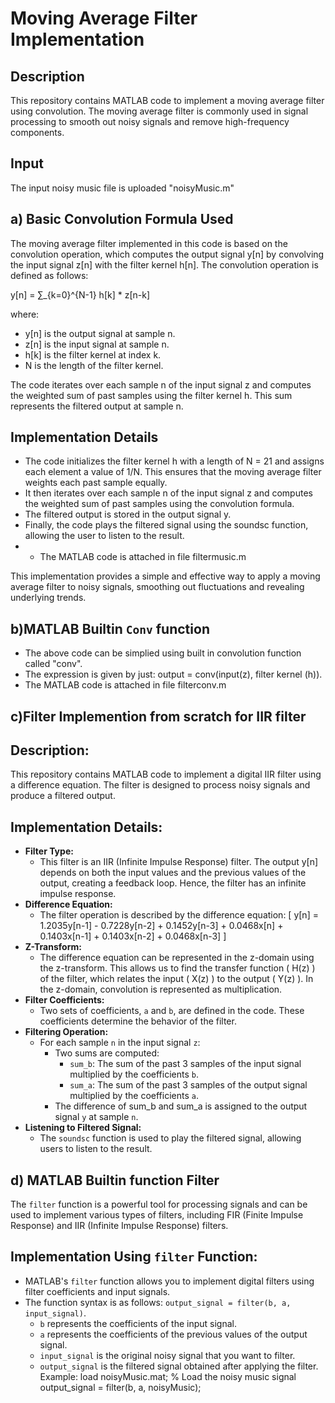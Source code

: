 # Moving Average Filter Implementation

## Description
This repository contains MATLAB code to implement a moving average filter using convolution. The moving average filter is commonly used in signal processing to smooth out noisy signals and remove high-frequency components.

## Input
The input noisy music file is uploaded "noisyMusic.m"

## a) Basic Convolution Formula Used 
The moving average filter implemented in this code is based on the convolution operation, which computes the output signal y[n] by convolving the input signal z[n] with the filter kernel h[n]. The convolution operation is defined as follows:

y[n] = ∑_{k=0}^{N-1} h[k] * z[n-k]

where:
- y[n] is the output signal at sample n.
- z[n] is the input signal at sample n.
- h[k] is the filter kernel at index k.
- N is the length of the filter kernel.

The code iterates over each sample n of the input signal z and computes the weighted sum of past samples using the filter kernel h. This sum represents the filtered output at sample n.

## Implementation Details
- The code initializes the filter kernel h with a length of N = 21 and assigns each element a value of 1/N. This ensures that the moving average filter weights each past sample equally.
- It then iterates over each sample n of the input signal z and computes the weighted sum of past samples using the convolution formula.
- The filtered output is stored in the output signal y.
- Finally, the code plays the filtered signal using the soundsc function, allowing the user to listen to the result.
- - The MATLAB code is attached in file filtermusic.m

This implementation provides a simple and effective way to apply a moving average filter to noisy signals, smoothing out fluctuations and revealing underlying trends.

## b)MATLAB Builtin `Conv` function
- The above code can be simplied using built in  convolution function called "conv".
- The expression is given by just: output = conv(input(z), filter kernel (h)).
- The MATLAB code is attached in file filterconv.m

## c)Filter Implemention from scratch for IIR filter
## Description:
This repository contains MATLAB code to implement a digital IIR filter using a difference equation. The filter is designed to process noisy signals and produce a filtered output.

## Implementation Details:
- **Filter Type:**
  - This filter is an IIR (Infinite Impulse Response) filter. The output y[n] depends on both the input values and the previous values of the output, creating a feedback loop. Hence, the filter has an infinite impulse response.
- **Difference Equation:**
  - The filter operation is described by the difference equation:
    \[ y[n] = 1.2035y[n-1] - 0.7228y[n-2] + 0.1452y[n-3] + 0.0468x[n] + 0.1403x[n-1] + 0.1403x[n-2] + 0.0468x[n-3] \]
- **Z-Transform:**
  - The difference equation can be represented in the z-domain using the z-transform. This allows us to find the transfer function \( H(z) \) of the filter, which relates the input \( X(z) \) to the output \( Y(z) \). In the z-domain, convolution is represented as multiplication.
- **Filter Coefficients:**
  - Two sets of coefficients, `a` and `b`, are defined in the code. These coefficients determine the behavior of the filter.
- **Filtering Operation:**
  - For each sample `n` in the input signal `z`:
    - Two sums are computed:
      - `sum_b`: The sum of the past 3 samples of the input signal multiplied by the coefficients `b`.
      - `sum_a`: The sum of the past 3 samples of the output signal multiplied by the coefficients `a`.
    - The difference of sum_b and sum_a is assigned to the output signal `y` at sample `n`.
- **Listening to Filtered Signal:**
  - The `soundsc` function is used to play the filtered signal, allowing users to listen to the result.
 
## d) MATLAB Builtin function Filter

 The `filter` function is a powerful tool for processing signals and can be used to implement various types of filters, including FIR (Finite Impulse Response) and IIR (Infinite Impulse Response) filters.

## Implementation Using `filter` Function:
- MATLAB's `filter` function allows you to implement digital filters using filter coefficients and input signals.
- The function syntax is as follows: `output_signal = filter(b, a, input_signal)`.
  - `b` represents the coefficients of the input signal.
  - `a` represents the coefficients of the previous values of the output signal.
  - `input_signal` is the original noisy signal that you want to filter.
  - `output_signal` is the filtered signal obtained after applying the filter.
Example:
   load noisyMusic.mat; % Load the noisy music signal
   output_signal = filter(b, a, noisyMusic);




